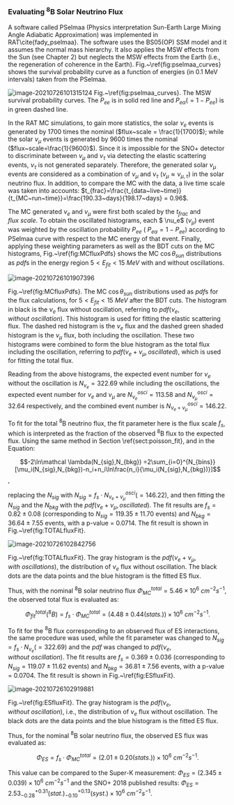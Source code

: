 ### Evaluating $^8$B Solar Neutrino Flux

A software called PSelmaa (Physics interpretation Sun-Earth Large Mixing Angle Adiabatic
Approximation) was implemented in RAT\cite{fady_pselmaa}. The software uses the BS05(OP) SSM model  and it assumes the normal mass hierarchy. It also applies the MSW effects from the Sun (see Chapter 2) but neglects the MSW effects from the Earth (i.e., the regeneration of coherence in the Earth). Fig.~\ref{fig:pselmaa_curves} shows the survival probability curve as a function of energies (in 0.1 MeV intervals) taken from the PSelmaa.

![image-20210726101315124](/home/vphys/.config/Typora/typora-user-images/image-20210726101315124.png)
Fig.~\ref{fig:pselmaa_curves}. The MSW survival probability curves. The $P_{ee}$ is in solid red line and $P_{e\alpha}(=1-P_{ee})$ is in green dashed line.

In the RAT MC simulations, to gain more statistics, the solar $\nu_e$ events is generated by 1700 times the nominal ($flux~scale = \frac{1}{1700}$); while the solar $\nu_\mu$ events is generated by 9600 times the nominal ($flux~scale=\frac{1}{9600}$). Since it is impossible for the SNO+ detector to discriminate between $\nu_\mu$ and $\nu_\tau$ via detecting the elastic scattering events, $\nu_\tau$ is not generated separately. Therefore, the generated solar $\nu_\mu$ events are considered as a combination of $\nu_\mu$ and $\nu_\tau$ ($\nu_\mu\approx\nu_{\mu,\tau}$) in the solar neutrino flux. In addition, to compare the MC with the data, a live time scale was taken into accounts: $t_{frac}=\frac{t_{data~live~time}}{t_{MC~run~time}}=\frac{190.33~days}{198.17~days} = 0.96$.

The MC generated $\nu_e$ and $\nu_\mu$ were first both scaled by the $t_{frac}$ and $flux~scale$. To obtain the oscillated histograms, each $ \nu_e$ ($\nu_\mu$) event was weighted by the oscillation probability $P_{ee}$ ( $P_{e\alpha}=1-P_{ee}$) according to PSelmaa curve with respect to the MC energy of that event. Finally, applying these weighting parameters as well as the BDT cuts on the MC histograms, Fig.~\ref{fig:MCfluxPdfs} shows the MC $\cos\theta_{sun}$ distributions as $pdf$s in the energy region $5<E_{fit}<15~MeV$ with and without oscillations.

![image-20210726101907396](/home/vphys/.config/Typora/typora-user-images/image-20210726101907396.png)

Fig.~\ref{fig:MCfluxPdfs}. The MC $\cos\theta_{sun}$ distributions used as $pdf$s for the flux calculations, for $5<E_{fit}<15~MeV$ after the BDT cuts. The histogram in black is the $\nu_e$ flux without oscillation, referring to $pdf(\nu_e,without~oscillation)$. This histogram is used for fitting the elastic scattering flux. The dashed red histogram is the $\nu_e$ flux and the dashed green shaded histogram is the $\nu_\mu$ flux, both including the oscillation. These two histograms were combined to form the blue histogram as the total flux including the oscillation, referring to $pdf(\nu_e+\nu_\mu,oscillated)$, which is used for fitting the total flux.

Reading from the above histograms, the expected event number for $\nu_e$ without the oscillation is $N_{\nu_e} = 322.69$ while including the oscillations, the expected event number for $\nu_e$ and $\nu_\mu$ are $N^{osci}_{\nu_e} = 113.58$ and $N^{osci}_{\nu_\mu} = 32.64$ respectively, and the combined event number is $N^{osci}_{\nu_e+\nu_\mu}=146.22$.

To fit for the total $^8$B neutrino flux, the fit parameter here is the flux scale $f_s$, which is interpreted as the fraction of the observed $^8$B flux to the expected flux. Using the same method in Section \ref{sect:poisson_fit}, and in the Equation: 

$$-2\ln\mathcal \lambda(N_{sig},N_{bkg})
=2\sum_{i=0}^{N_{bins}}[\mu_i(N_{sig},N_{bkg})-n_i+n_i\ln\frac{n_i}{\mu_i(N_{sig},N_{bkg})}]$$, 

replacing the $N_{sig}$ with $N_{sig}=f_s\cdot N^{osci}_{\nu_e+\nu_\mu}(=146.22)$, and then fitting the $N_{sig}$ and the $N_{bkg}$ with the $pdf(\nu_e+\nu_\mu,oscillated)$. The fit results are $f_s=0.82\pm 0.08$ (corresponding to $N_{sig}=119.35\pm11.70$ events) and $N_{bkg}=36.64\pm7.55$ events, with a p-value = 0.0714. The fit result is shown in Fig.~\ref{fig:TOTALfluxFit}.



![image-20210726102842756](/home/vphys/.config/Typora/typora-user-images/image-20210726102842756.png)

Fig.~\ref{fig:TOTALfluxFit}. The gray histogram is the $pdf(\nu_e+\nu_\mu,with~oscillations)$, the distribution of $\nu_e$ flux without oscillation. The black dots are the data points and the blue histogram is the fitted ES flux.

Thus, with the nominal $^8$B solar neutrino flux $\Phi^{total}_{MC}=5.46\times 10^6~cm^{-2}s^{-1}$, the observed total flux is evaluated as:

$$\Phi^{total}_{fit}(^8 B)=f_s\cdot \Phi^{total}_{MC}=(4.48\pm 0.44(stats.))\times 10^6~cm^{-2}s^{-1}.$$

To fit for the $^8$B flux corresponding to an observed flux of ES interactions, the same procedure was used, while the fit parameter was changed to $N_{sig}=f_s\cdot N_{\nu_e}(=322.69)$ and the $pdf$ was changed to $pdf(\nu_e,without~oscillation)$. The fit results are $f_s=0.369\pm 0.036$ (corresponding to $N_{sig}=119.07\pm11.62$ events) and $N_{bkg}=36.81\pm 7.56$ events, with a p-value = 0.0704. The fit result is shown in Fig.~\ref{fig:ESfluxFit}.

![image-20210726102919881](/home/vphys/.config/Typora/typora-user-images/image-20210726102919881.png)

Fig.~\ref{fig:ESfluxFit}. The gray histogram is the $pdf(\nu_e,without~oscillation)$, i.e., the distribution of $\nu_e$ flux without oscillation. The black dots are the data points and the blue histogram is the fitted ES flux.

Thus, for the nominal $^8$B solar neutrino flux, the observed ES flux was evaluated as:

$$\Phi_{ES}=f_s\cdot \Phi^{total}_{MC}=(2.01\pm 0.20(stats.))\times 10^6~cm^{-2}s^{-1}.$$


This value can be compared to the Super-K measurement: $\Phi_{ES}=(2.345\pm0.039)\times 10^6~cm^{-2}s^{-1}$ and the SNO+ 2018 published results: $\Phi_{ES}=2.53^{+0.31}_{-0.28}(stat.)^{+0.13}_{-0.10}(syst.)\times 10^6~cm^{-2}s^{-1}$.
